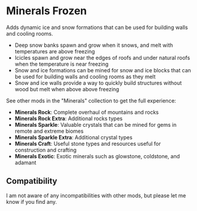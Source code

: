 # Minerals Frozen

Adds dynamic ice and snow formations that can be used for building walls and cooling rooms.

- Deep snow banks spawn and grow when it snows, and melt with temperatures are above freezing
- Icicles spawn and grow near the edges of roofs and under natural roofs when the temperature is near freezing
- Snow and ice formations can be mined for snow and ice blocks that can be used for building walls and cooling rooms as they melt
- Snow and ice walls provide a way to quickly build structures without wood but melt when above above freezing 


See other mods in the "Minerals" collection to get the full experience:

- **Minerals Rock**: Complete overhaul of mountains and rocks
- **Minerals Rock Extra**: Additional rocks types
- **Minerals Sparkle**: Valuable crystals that can be mined for gems in remote and extreme biomes
- **Minerals Sparkle Extra**: Additional crystal types
- **Minerals Craft**: Useful stone types and resources useful for construction and crafting
- **Minerals Exotic**: Exotic minerals such as glowstone, coldstone, and adamant


## Compatibility

I am not aware of any incompatibilities with other mods, but please let me know if you find any.

